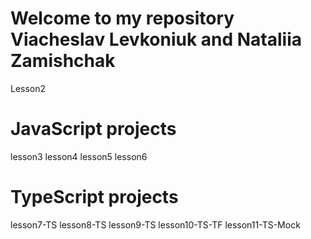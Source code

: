 # Welcome to my repository Viacheslav Levkoniuk and Nataliia Zamishchak
Lesson2
# JavaScript projects
lesson3
lesson4
lesson5
lesson6
# TypeScript projects
lesson7-TS
lesson8-TS
lesson9-TS
lesson10-TS-TF
lesson11-TS-Mock